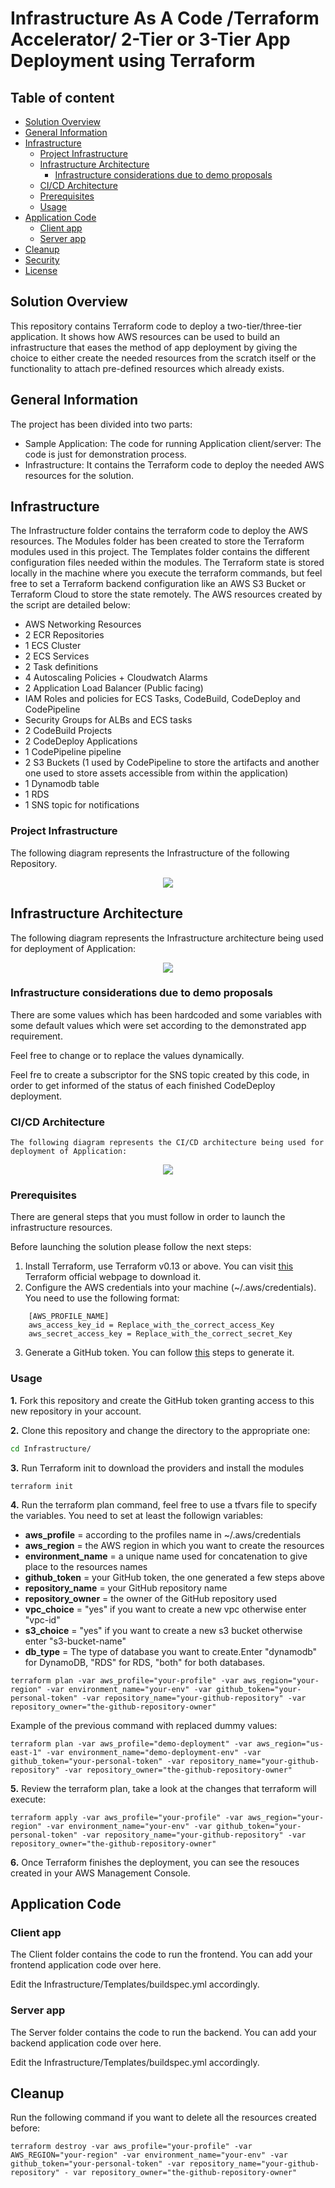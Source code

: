 # Infrastructure As A Code /Terraform Accelerator/ 2-Tier or 3-Tier App Deployment using Terraform

## Table of content

   * [Solution Overview](#solution-overview)
   * [General Information](#general-information)
   * [Infrastructure](#infrastructure)
      * [Project Infrastructure](#project-infrastructure)
      * [Infrastructure Architecture](#infrastructure-architecture)
        * [Infrastructure considerations due to demo proposals](#infrastructure-considerations-due-to-demo-proposals)
      * [CI/CD Architecture](#ci/cd-architecture)
      * [Prerequisites](#prerequisites)
      * [Usage](#usage)
   * [Application Code](#application-code)
     * [Client app](#client-app)
     * [Server app](#server-app)
   * [Cleanup](#cleanup)
   * [Security](#security)
   * [License](#license)
   
   

## Solution Overview
This repository contains Terraform code to deploy a two-tier/three-tier application. It shows how AWS resources can be used to build an infrastructure that eases the method of app deployment by giving the choice to either create the needed resources from the scratch itself or the functionality to attach pre-defined resources which already exists.

## General Information
The project has been divided into two parts:
- Sample Application: The code for running Application
            client/server: The code is just for demonstration process.
- Infrastructure: It contains the Terraform code to deploy the needed AWS resources for the solution.

## Infrastructure
The Infrastructure folder contains the terraform code to deploy the AWS resources. The Modules folder has been created to store the Terraform modules used in this project. The Templates folder contains the different configuration files needed within the modules. The Terraform state is stored locally in the machine where you execute the terraform commands, but feel free to set a Terraform backend configuration like an AWS S3 Bucket or Terraform Cloud to store the state remotely. The AWS resources created by the script are detailed below:

- AWS Networking Resources
- 2 ECR Repositories
- 1 ECS Cluster
- 2 ECS Services
- 2 Task definitions
- 4 Autoscaling Policies + Cloudwatch Alarms
- 2 Application Load Balancer (Public facing)
- IAM Roles and policies for ECS Tasks, CodeBuild, CodeDeploy and CodePipeline
- Security Groups for ALBs and ECS tasks
- 2 CodeBuild Projects
- 2 CodeDeploy Applications
- 1 CodePipeline pipeline
- 2 S3 Buckets (1 used by CodePipeline to store the artifacts and another one used to store assets accessible from within the application)
- 1 Dynamodb table
- 1 RDS
- 1 SNS topic for notifications

### Project Infrastructure

The following diagram represents the Infrastructure of the following Repository.

<p align="center">
  <img src="Documentation_Images/capstone_project_diagram.png"/>
</p>

## Infrastructure Architecture
The following diagram represents the Infrastructure architecture being used for deployment of Application:

<p align="center">
  <img src="Documentation_Images/Infrastructure_architecture.png"/>
</p>

### Infrastructure considerations due to demo proposals
There are some values which has been hardcoded and some variables with some default values which were set according to the demonstrated app requirement.

Feel free to change or to replace the values dynamically.

Feel fre to create a subscriptor for the SNS topic created by this code, in order to get informed of the status of each finished CodeDeploy deployment.

### CI/CD Architecture
    The following diagram represents the CI/CD architecture being used for deployment of Application:

<p align="center">
  <img src="Documentation_assets/CICD_architecture.png"/>
</p>

### Prerequisites
There are general steps that you must follow in order to launch the infrastructure resources.

Before launching the solution please follow the next steps:

1) Install Terraform, use Terraform v0.13 or above. You can visit [this](https://releases.hashicorp.com/terraform/) Terraform official webpage to download it.
2) Configure the AWS credentials into your machine (~/.aws/credentials). You need to use the following format:

```shell
    [AWS_PROFILE_NAME]
    aws_access_key_id = Replace_with_the_correct_access_Key
    aws_secret_access_key = Replace_with_the_correct_secret_Key
```

3) Generate a GitHub token. You can follow [this](https://docs.github.com/en/github/authenticating-to-github/creating-a-personal-access-token) steps to generate it.

### Usage

**1.** Fork this repository and create the GitHub token granting access to this new repository in your account.

**2.** Clone this repository and change the directory to the appropriate one:

```bash
cd Infrastructure/
```

**3.** Run Terraform init to download the providers and install the modules

```shell
terraform init 
```
**4.** Run the terraform plan command, feel free to use a tfvars file to specify the variables.
You need to set at least the followign variables:
+ **aws_profile** = according to the profiles name in ~/.aws/credentials
+ **aws_region** = the AWS region in which you want to create the resources
+ **environment_name** = a unique name used for concatenation to give place to the resources names
+ **github_token** = your GitHub token, the one generated a few steps above
+ **repository_name** = your GitHub repository name
+ **repository_owner** = the owner of the GitHub repository used
+ **vpc_choice** =  "yes" if you want to create a new vpc otherwise enter "vpc-id"
+ **s3_choice** = "yes" if you want to create a new s3 bucket otherwise enter "s3-bucket-name"
+ **db_type** = The type of database you want to create.Enter "dynamodb" for DynamoDB, "RDS" for RDS, "both" for both databases. 

```shell
terraform plan -var aws_profile="your-profile" -var aws_region="your-region" -var environment_name="your-env" -var github_token="your-personal-token" -var repository_name="your-github-repository" -var repository_owner="the-github-repository-owner"
```

Example of the previous command with replaced dummy values:

```shell
terraform plan -var aws_profile="demo-deployment" -var aws_region="us-east-1" -var environment_name="demo-deployment-env" -var github_token="your-personal-token" -var repository_name="your-github-repository" -var repository_owner="the-github-repository-owner"
```
 
**5.** Review the terraform plan, take a look at the changes that terraform will execute:

```shell
terraform apply -var aws_profile="your-profile" -var aws_region="your-region" -var environment_name="your-env" -var github_token="your-personal-token" -var repository_name="your-github-repository" -var repository_owner="the-github-repository-owner"
```

**6.** Once Terraform finishes the deployment, you can see the resouces created in your AWS Management Console.

## Application Code

### Client app

The Client folder contains the code to run the frontend. You can add your frontend application code over here.

Edit the Infrastructure/Templates/buildspec.yml accordingly.

### Server app

The Server folder contains the code to run the backend. You can add your backend application code over here.

Edit the Infrastructure/Templates/buildspec.yml accordingly.

## Cleanup

Run the following command if you want to delete all the resources created before:

```shell
terraform destroy -var aws_profile="your-profile" -var AWS_REGION="your-region" -var environment_name="your-env" -var github_token="your-personal-token" -var repository_name="your-github-repository" - var repository_owner="the-github-repository-owner"
```
